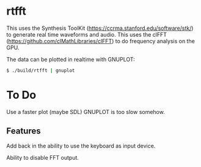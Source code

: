 rtfft
=====

This uses the Synthesis ToolKit (https://ccrma.stanford.edu/software/stk/) to generate real time waveforms and audio.
This uses the clFFT (https://github.com/clMathLibraries/clFFT) to do frequency analysis on the GPU.

The data can be plotted in realtime with GNUPLOT:
```bash
$ ./build/rtfft | gnuplot
```


To Do
=====
Use a faster plot (maybe SDL) GNUPLOT is too slow somehow.

Features
-----
Add back in the ability to use the keyboard as input device.

Ability to disable FFT output.


